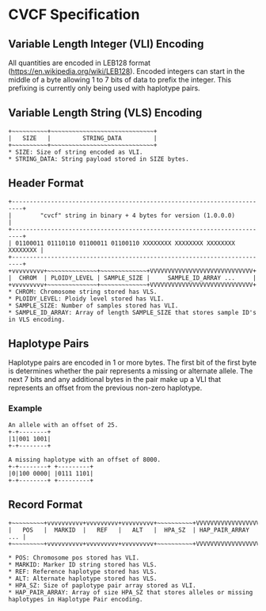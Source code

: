 # CVCF Specification

## Variable Length Integer (VLI) Encoding
All quantities are encoded in LEB128 format (https://en.wikipedia.org/wiki/LEB128). Encoded integers can start in the middle of a byte allowing 1 to 7 bits of data to prefix the integer. This prefixing is currently only being used with haplotype pairs.

## Variable Length String (VLS) Encoding
```
+~~~~~~~~~~+~~~~~~~~~~~~~~~~~~~~~~~~~~~~~+
|   SIZE   |         STRING_DATA         |
+~~~~~~~~~~+~~~~~~~~~~~~~~~~~~~~~~~~~~~~~+
* SIZE: Size of string encoded as VLI.
* STRING_DATA: String payload stored in SIZE bytes.
```


## Header Format
```
+-------------------------------------------------------------------------+
|        "cvcf" string in binary + 4 bytes for version (1.0.0.0)          |
+-------------------------------------------------------------------------+
| 01100011 01110110 01100011 01100110 XXXXXXXX XXXXXXXX XXXXXXXX XXXXXXXX |
+-------------------------------------------------------------------------+
+vvvvvvvvv+~~~~~~~~~~~~~~+~~~~~~~~~~~~~+VVVVVVVVVVVVVVVVVVVVVVVVVVVVV+
|  CHROM  | PLOIDY_LEVEL | SAMPLE_SIZE |     SAMPLE_ID_ARRAY ...     |
+vvvvvvvvv+~~~~~~~~~~~~~~+~~~~~~~~~~~~~+VVVVVVVVVVVVVVVVVVVVVVVVVVVVV+
* CHROM: Chromosome string stored has VLS.
* PLOIDY_LEVEL: Ploidy level stored has VLI.
* SAMPLE_SIZE: Number of samples stored has VLI.
* SAMPLE_ID_ARRAY: Array of length SAMPLE_SIZE that stores sample ID's in VLS encoding.

```

## Haplotype Pairs
Haplotype pairs are encoded in 1 or more bytes. The first bit of the first byte is determines whether the pair represents a missing or alternate allele. The next 7 bits and any additional bytes in the pair make up a VLI that represents an offset from the previous non-zero haplotype.

### Example
```
An allele with an offset of 25.
+-+--------+
|1|001 1001|
+-+--------+

A missing haplotype with an offset of 8000.
+-+--------+ +---------+
|0|100 0000| |0111 1101|
+-+--------+ +---------+
```

## Record Format
```
+~~~~~~~~~+vvvvvvvvvv+vvvvvvvvv+vvvvvvvvv+~~~~~~~~~~+VVVVVVVVVVVVVVVVVVVV+
|   POS   |  MARKID  |   REF   |   ALT   |  HPA_SZ  | HAP_PAIR_ARRAY ... |
+~~~~~~~~~+vvvvvvvvvv+vvvvvvvvv+vvvvvvvvv+~~~~~~~~~~+VVVVVVVVVVVVVVVVVVVV+

* POS: Chromosome pos stored has VLI.
* MARKID: Marker ID string stored has VLS.
* REF: Reference haplotype stored has VLS.
* ALT: Alternate haplotype stored has VLS.
* HPA_SZ: Size of paplotype pair array stored as VLI.
* HAP_PAIR_ARRAY: Array of size HPA_SZ that stores alleles or missing haplotypes in Haplotype Pair encoding.

```